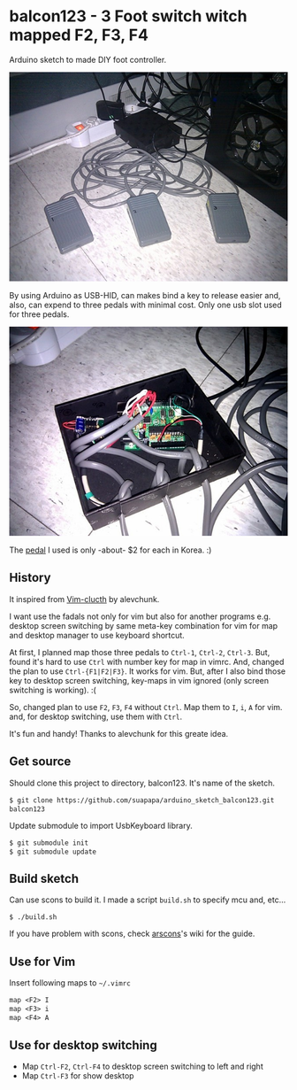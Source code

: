 # balcon123 - 3 Foot switch witch mapped F2, F3, F4

Arduino sketch to made DIY foot controller.

![balcon123_pedals](https://github.com/suapapa/arduino_sketch_balcon123/blob/master/pic/balcon123_pedals.jpg?raw=true)

By using Arduino as USB-HID, can makes bind a key to release easier and,
also, can expend to three pedals with minimal cost.
Only one usb slot used for three pedals.

![balcon123_in_box](https://github.com/suapapa/arduino_sketch_balcon123/blob/master/pic/balcon123_in_box.jpg?raw=true)

The [pedal](http://ibuy.kr/iAiAUWa) I used is only -about- $2 for each in Korea. :)

## History

It inspired from [Vim-clucth](https://github.com/alevchuk/vim-clutch) by alevchunk.

I want use the fadals not only for vim but also for another programs e.g.
desktop screen switching by same meta-key combination for vim for map
and desktop manager to use keyboard shortcut.

At first, I planned map those three pedals to `Ctrl-1`, `Ctrl-2`, `Ctrl-3`.
But, found it's hard to use `Ctrl` with number key for map in vimrc.
And, changed the plan to use `Ctrl-{F1|F2|F3}`. It works for vim.
But, after I also bind those key to desktop screen switching, key-maps in vim
ignored (only screen switching is working). :(

So, changed plan to use `F2`, `F3`, `F4` without `Ctrl`.
Map them to `I`, `i`, `A` for vim. and,
for desktop switching, use them with `Ctrl`.

It's fun and handy! Thanks to alevchunk for this greate idea.

## Get source

Should clone this project to directory, balcon123. It's name of the sketch.

    $ git clone https://github.com/suapapa/arduino_sketch_balcon123.git balcon123

Update submodule to import UsbKeyboard library.

    $ git submodule init
    $ git submodule update


## Build sketch

Can use scons to build it.
I made a script `build.sh` to specify mcu and, etc...

    $ ./build.sh

If you have problem with scons,
check [arscons](https://github.com/suapapa/arscons.git)'s wiki
for the guide.


## Use for Vim

Insert following maps to `~/.vimrc`

    map <F2> I
    map <F3> i
    map <F4> A

## Use for desktop switching

- Map `Ctrl-F2`, `Ctrl-F4` to desktop screen switching to left and right
- Map `Ctrl-F3` for show desktop
